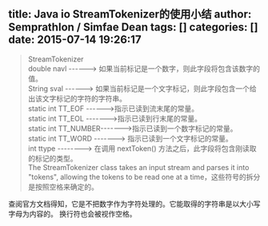 title: Java io StreamTokenizer的使用小结
author: Semprathlon / Simfae Dean
tags: []
categories: []
date: 2015-07-14 19:26:17
---
> StreamTokenizer   
> double  navl  ------>  如果当前标记是一个数字，则此字段将包含该数字的值。   
> String sval ------>  如果当前标记是一个文字标记，则此字段包含一个给出该文字标记的字符的字符串。   
> static int TT_EOF ------>指示已读到流末尾的常量。   
> static int  TT_EOL ------->指示已读到行末尾的常量。   
> static int TT_NUMBER------->指示已读到一个数字标记的常量。   
> static int TT_WORD -------> 指示已读到一个文字标记的常量。   
> int ttype  --------> 在调用 nextToken() 方法之后，此字段将包含刚读取的标记的类型。   
> The StreamTokenizer class takes an input stream and parses it into "tokens", allowing the tokens to be read one at a time，这些符号的拆分是按照空格来确定的。   

查阅官方文档得知，它是不把数字作为字符处理的。它能取得的字符串是以大小写字母为内容的。
换行符也会被视作空格。